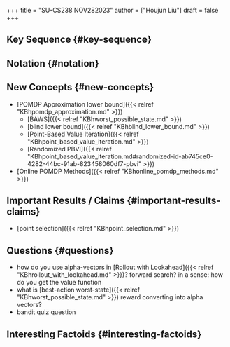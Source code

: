 +++
title = "SU-CS238 NOV282023"
author = ["Houjun Liu"]
draft = false
+++

## Key Sequence {#key-sequence}


## Notation {#notation}


## New Concepts {#new-concepts}

-   [POMDP Approximation lower bound]({{< relref "KBhpomdp_approximation.md" >}})
    -   [BAWS]({{< relref "KBhworst_possible_state.md" >}})
    -   [blind lower bound]({{< relref "KBhblind_lower_bound.md" >}})
    -   [Point-Based Value Iteration]({{< relref "KBhpoint_based_value_iteration.md" >}})
    -   [Randomized PBVI]({{< relref "KBhpoint_based_value_iteration.md#randomized-id-ab745ce0-4282-44bc-91ab-823458060df7-pbvi" >}})
-   [Online POMDP Methods]({{< relref "KBhonline_pomdp_methods.md" >}})


## Important Results / Claims {#important-results-claims}

-   [point selection]({{< relref "KBhpoint_selection.md" >}})


## Questions {#questions}

-   how do you use alpha-vectors in [Rollout with Lookahead]({{< relref "KBhrollout_with_lookahead.md" >}})? forward search? in a sense: how do you get the value function
-   what is [best-action worst-state]({{< relref "KBhworst_possible_state.md" >}}) reward converting into alpha vectors?
-   bandit quiz question


## Interesting Factoids {#interesting-factoids}
